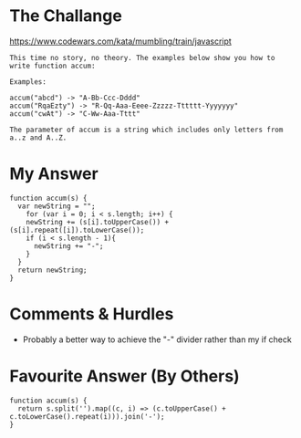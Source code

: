 # The Challange

https://www.codewars.com/kata/mumbling/train/javascript

```
This time no story, no theory. The examples below show you how to write function accum:

Examples:

accum("abcd") -> "A-Bb-Ccc-Dddd"
accum("RqaEzty") -> "R-Qq-Aaa-Eeee-Zzzzz-Tttttt-Yyyyyyy"
accum("cwAt") -> "C-Ww-Aaa-Tttt"

The parameter of accum is a string which includes only letters from a..z and A..Z.

```

# My Answer

```
function accum(s) {
  var newString = "";
	for (var i = 0; i < s.length; i++) {
    newString += (s[i].toUpperCase()) + (s[i].repeat([i]).toLowerCase());
    if (i < s.length - 1){
      newString += "-";
    }
  }
  return newString;
}
```

# Comments & Hurdles

* Probably a better way to achieve the "-" divider rather than my if check

# Favourite Answer (By Others)
```
function accum(s) {
  return s.split('').map((c, i) => (c.toUpperCase() + c.toLowerCase().repeat(i))).join('-');
}
```